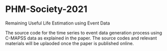 # PHM-Society-2021
Remaining Useful Life Estimation using Event Data

The source code for the time series to event data generation process using C-MAPSS data as explained in the paper. The source codes and relevant materials will be uplaoded once the paper is published online. 
